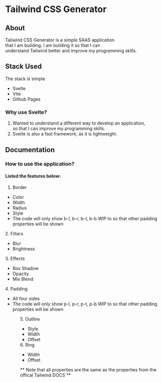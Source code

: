 # Tailwind CSS Generator

## About 
Tailwind CSS Generator is a simple SAAS application <br/>
that I am building. I am building it so that I can <br/>
understand Tailwind better and improve my programming skills. 

## Stack Used 
The stack is simple 
<ul>
  <li>Svelte</li>
  <li>Vite</li>
  <li>Github Pages</li>
</ul>

### Why use Svelte?
1. Wanted to understand a different way to develop an application,<br/>
so that I can improve my programming skills.
2. Svelte is also a fast framework, as it is lightweight.

## Documentation
### How to use the application?
#### Listed the features below:
1. Border 
  <ul>
    <li> Color </li>
    <li> Width</li>
    <li> Radius</li>
    <li> Style </li>
    <li> The code will only show b-l, b-r, b-t, b-b WIP to so that other padding properties will be shown </li>
  </ul>
2. Filters
  <ul>
    <li> Blur </li>
    <li> Brightness</li>
  </ul>
3. Effects 
  <ul>
    <li> Box Shadow </li>
    <li> Opacity </li>
    <li> Mix Blend</li>
  </ul>
4. Padding
  <ul>
    <li> All four sides</li>
    <li> The code will only show p-l, p-r, p-t, p-b WIP to so that other padding properties will be shown </li>
  <ul>
5. Outline
  <ul>
    <li> Style </li>
    <li> Width</li>
    <li> Offset</li>
  </ul>
6. Ring
  <ul>
    <li> Width </li>
    <li> Offset</li>
  </ul>
  
** Note that all properties are the same as the properties from the offical Tailwind DOCS **

